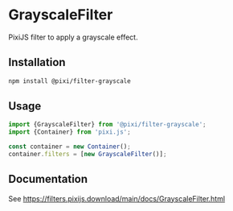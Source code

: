 # GrayscaleFilter

PixiJS filter to apply a grayscale effect.

## Installation

```bash
npm install @pixi/filter-grayscale
```

## Usage

```js
import {GrayscaleFilter} from '@pixi/filter-grayscale';
import {Container} from 'pixi.js';

const container = new Container();
container.filters = [new GrayscaleFilter()];
```

## Documentation

See https://filters.pixijs.download/main/docs/GrayscaleFilter.html